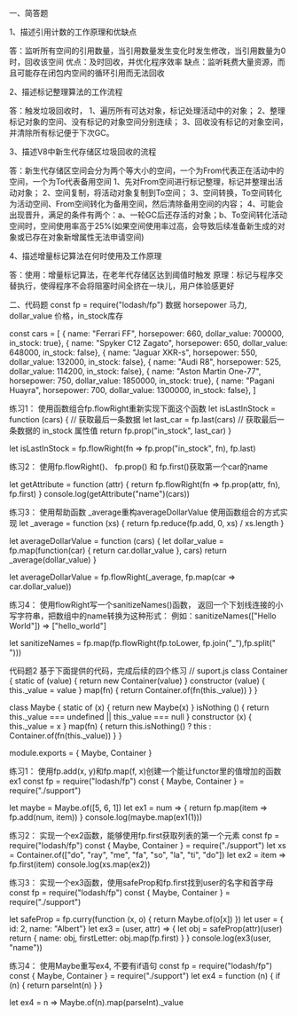 一、简答题

1、描述引用计数的工作原理和优缺点

答：监听所有空间的引用数量，当引用数量发生变化时发生修改，当引用数量为0时，回收该空间
    优点：及时回收，并优化程序效率
    缺点：监听耗费大量资源，而且可能存在闭包内空间的循环引用而无法回收

2、描述标记整理算法的工作流程

答：触发垃圾回收时，
    1、遍历所有可达对象，标记处理活动中的对象；
    2、整理标记对象的空间、没有标记的对象空间分别连续；
    3、回收没有标记的对象空间，并清除所有标记便于下次GC。

3、描述V8中新生代存储区垃圾回收的流程

答：新生代存储区空间会分为两个等大小的空间，一个为From代表正在活动中的空间，一个为To代表备用空间
    1、先对From空间进行标记整理，标记并整理出活动对象；
    2、空间复制，将活动对象复制到To空间；
    3、空间转换，To空间转化为活动空间、From空间转化为备用空间，然后清除备用空间的内容；
    4、可能会出现晋升，满足的条件有两个：a、一轮GC后还存活的对象；b、To空间转化活动空间时，空间使用率高于25%(如果空间使用率过高，会导致后续准备新生成的对象或已存在对象新增属性无法申请空间)

4、描述增量标记算法在何时使用及工作原理

答：使用：增量标记算法，在老年代存储区达到阈值时触发
    原理：标记与程序交替执行，使得程序不会将阻塞时间全挤在一块儿，用户体验感更好

二、代码题
const fp = require("lodash/fp")
数据
horsepower 马力, dollar_value 价格，in_stock库存

const cars = [
  { name: "Ferrari FF", horsepower: 660, dollar_value: 700000, in_stock: true},
  { name: "Spyker C12 Zagato", horsepower: 650, dollar_value: 648000, in_stock: false},
  { name: "Jaguar XKR-s", horsepower: 550, dollar_value: 132000, in_stock: false},
  { name: "Audi R8", horsepower: 525, dollar_value: 114200, in_stock: false},
  { name: "Aston Martin One-77", horsepower: 750, dollar_value: 1850000, in_stock: true},
  { name: "Pagani Huayra", horsepower: 700, dollar_value: 1300000, in_stock: false},
]

练习1：
使用函数组合fp.flowRight重新实现下面这个函数
let isLastInStock = function (cars) {
  // 获取最后一条数据
  let last_car = fp.last(cars)
  // 获取最后一条数据的 in_stock 属性值
  return fp.prop("in_stock", last_car)
}

let isLastInStock = fp.flowRight(fn => fp.prop("in_stock", fn), fp.last)

练习2：
使用fp.flowRight()、 fp.prop() 和 fp.first()获取第一个car的name

let getAttribute = function (attr) {
  return fp.flowRight(fn => fp.prop(attr, fn), fp.first)
}
console.log(getAttribute("name")(cars))

练习3：
使用帮助函数 _average重构averageDollarValue 使用函数组合的方式实现
let _average = function (xs) {
  return fp.reduce(fp.add, 0, xs) / xs.length
}

let averageDollarValue = function (cars) {
  let dollar_value = fp.map(function(car) {
    return car.dollar_value
  }, cars)
  return _average(dollar_value)
}


let averageDollarValue = fp.flowRight(_average, fp.map(car => car.dollar_value))

练习4：
使用flowRight写一个sanitizeNames()函数，
返回一个下划线连接的小写字符串，把数组中的name转换为这种形式：
例如：sanitizeNames(["Hello World"]) => ["hello_world"]

let sanitizeNames = fp.map(fp.flowRight(fp.toLower, fp.join("_"),fp.split(" ")))

代码题2
基于下面提供的代码，完成后续的四个练习
// suport.js
class Container {
  static of (value) {
    return new Container(value)
  }
  constructor (value) {
    this._value = value
  }
  map(fn) {
    return Container.of(fn(this._value))
  }
}

class Maybe {
  static of (x) {
    return new Maybe(x)
  }
  isNothing () {
    return this._value === undefined || this._value === null
  }
  constructor (x) {
    this._value = x
  }
  map(fn) {
    return this.isNothing() ? this : Container.of(fn(this._value))
  }
} 
  
module.exports = {
  Maybe,
  Container
}

练习1：
使用fp.add(x, y)和fp.map(f, x)创建一个能让functor里的值增加的函数ex1
const fp = require("lodash/fp")
const { Maybe, Container } = require("./support")

let maybe = Maybe.of([5, 6, 1])
let ex1 = num => {
  return fp.map(item => fp.add(num, item))
}
console.log(maybe.map(ex1(1)))

练习2：
实现一个ex2函数，能够使用fp.first获取列表的第一个元素
const fp = require("lodash/fp")
const { Maybe, Container } = require("./support")
let xs = Container.of(["do", "ray", "me", "fa", "so", "la", "ti", "do"])
let ex2 = item => fp.first(item)
console.log(xs.map(ex2))

练习3：
实现一个ex3函数，使用safeProp和fp.first找到user的名字和首字母
const fp = require("lodash/fp")
const { Maybe, Container } = require("./support")

let safeProp = fp.curry(function (x, o) {
  return Maybe.of(o[x])
})
let user = { id: 2, name: "Albert"}
let ex3 = (user, attr) => {
  let obj = safeProp(attr)(user)
  return {
    name: obj,
    firstLetter: obj.map(fp.first)
  }
}
console.log(ex3(user, "name"))

练习4：
使用Maybe重写ex4, 不要有if语句
const fp = require("lodash/fp")
const { Maybe, Container } = require("./support")
let ex4 = function (n) {
  if (n) {
    return parseInt(n)
  }
}

let ex4 = n => Maybe.of(n).map(parseInt)._value
